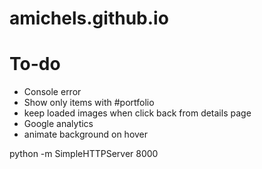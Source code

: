 # amichels.github.io

# To-do
* Console error
* Show only items with #portfolio
* keep loaded images when click back from details page
* Google analytics
* animate background on hover

 python -m SimpleHTTPServer 8000